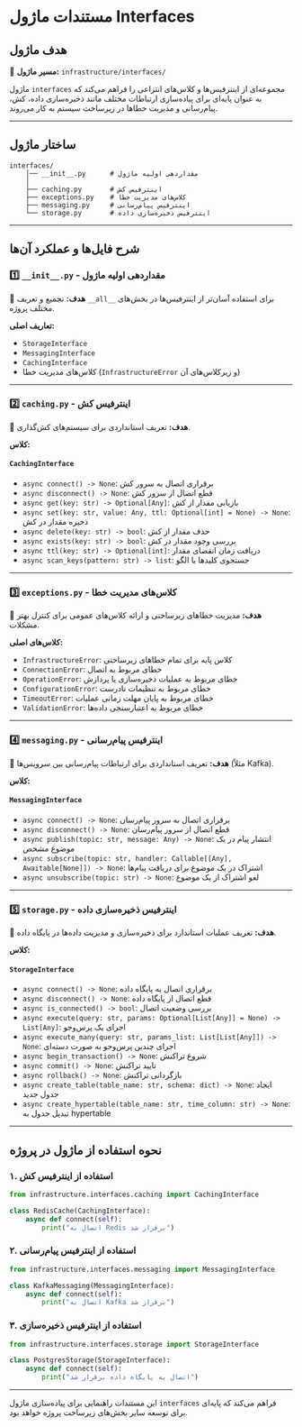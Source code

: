 # مستندات ماژول Interfaces

## هدف ماژول

📂 **مسیر ماژول:** `infrastructure/interfaces/`

ماژول `interfaces` مجموعه‌ای از اینترفیس‌ها و کلاس‌های انتزاعی را فراهم می‌کند که به عنوان پایه‌ای برای پیاده‌سازی ارتباطات مختلف مانند ذخیره‌سازی داده، کش، پیام‌رسانی و مدیریت خطاها در زیرساخت سیستم به کار می‌روند.

---

## **ساختار ماژول**

```
interfaces/
    │── __init__.py      # مقداردهی اولیه ماژول
    │
    ├── caching.py       # اینترفیس کش
    ├── exceptions.py    # کلاس‌های مدیریت خطا
    ├── messaging.py     # اینترفیس پیام‌رسانی
    └── storage.py       # اینترفیس ذخیره‌سازی داده
```

---

## **شرح فایل‌ها و عملکرد آن‌ها**

### **1️⃣ `__init__.py` - مقداردهی اولیه ماژول**
📌 **هدف:** تجمیع و تعریف `__all__` برای استفاده آسان‌تر از اینترفیس‌ها در بخش‌های مختلف پروژه.

**تعاریف اصلی:**
- `StorageInterface`
- `MessagingInterface`
- `CachingInterface`
- کلاس‌های مدیریت خطا (`InfrastructureError` و زیرکلاس‌های آن)

---

### **2️⃣ `caching.py` - اینترفیس کش**
📌 **هدف:** تعریف استانداردی برای سیستم‌های کش‌گذاری.

**کلاس:**
#### `CachingInterface`
- `async connect() -> None`: برقراری اتصال به سرور کش
- `async disconnect() -> None`: قطع اتصال از سرور کش
- `async get(key: str) -> Optional[Any]`: بازیابی مقدار از کش
- `async set(key: str, value: Any, ttl: Optional[int] = None) -> None`: ذخیره مقدار در کش
- `async delete(key: str) -> bool`: حذف مقدار از کش
- `async exists(key: str) -> bool`: بررسی وجود مقدار در کش
- `async ttl(key: str) -> Optional[int]`: دریافت زمان انقضای مقدار
- `async scan_keys(pattern: str) -> list`: جستجوی کلیدها با الگو

---

### **3️⃣ `exceptions.py` - کلاس‌های مدیریت خطا**
📌 **هدف:** مدیریت خطاهای زیرساختی و ارائه کلاس‌های عمومی برای کنترل بهتر مشکلات.

**کلاس‌های اصلی:**
- `InfrastructureError`: کلاس پایه برای تمام خطاهای زیرساختی
- `ConnectionError`: خطای مربوط به اتصال
- `OperationError`: خطای مربوط به عملیات ذخیره‌سازی یا پردازش
- `ConfigurationError`: خطای مربوط به تنظیمات نادرست
- `TimeoutError`: خطای مربوط به پایان مهلت زمانی عملیات
- `ValidationError`: خطای مربوط به اعتبارسنجی داده‌ها

---

### **4️⃣ `messaging.py` - اینترفیس پیام‌رسانی**
📌 **هدف:** تعریف استانداردی برای ارتباطات پیام‌رسانی بین سرویس‌ها (مثلاً Kafka).

**کلاس:**
#### `MessagingInterface`
- `async connect() -> None`: برقراری اتصال به سرور پیام‌رسان
- `async disconnect() -> None`: قطع اتصال از سرور پیام‌رسان
- `async publish(topic: str, message: Any) -> None`: انتشار پیام در یک موضوع مشخص
- `async subscribe(topic: str, handler: Callable[[Any], Awaitable[None]]) -> None`: اشتراک در یک موضوع برای دریافت پیام‌ها
- `async unsubscribe(topic: str) -> None`: لغو اشتراک از یک موضوع

---

### **5️⃣ `storage.py` - اینترفیس ذخیره‌سازی داده**
📌 **هدف:** تعریف عملیات استاندارد برای ذخیره‌سازی و مدیریت داده‌ها در پایگاه داده.

**کلاس:**
#### `StorageInterface`
- `async connect() -> None`: برقراری اتصال به پایگاه داده
- `async disconnect() -> None`: قطع اتصال از پایگاه داده
- `async is_connected() -> bool`: بررسی وضعیت اتصال
- `async execute(query: str, params: Optional[List[Any]] = None) -> List[Any]`: اجرای یک پرس‌وجو
- `async execute_many(query: str, params_list: List[List[Any]]) -> None`: اجرای چندین پرس‌وجو به صورت دسته‌ای
- `async begin_transaction() -> None`: شروع تراکنش
- `async commit() -> None`: تایید تراکنش
- `async rollback() -> None`: بازگردانی تراکنش
- `async create_table(table_name: str, schema: dict) -> None`: ایجاد جدول جدید
- `async create_hypertable(table_name: str, time_column: str) -> None`: تبدیل جدول به hypertable

---

## **نحوه استفاده از ماژول در پروژه**

### **۱. استفاده از اینترفیس کش**
```python
from infrastructure.interfaces.caching import CachingInterface

class RedisCache(CachingInterface):
    async def connect(self):
        print("اتصال به Redis برقرار شد")
```

### **۲. استفاده از اینترفیس پیام‌رسانی**
```python
from infrastructure.interfaces.messaging import MessagingInterface

class KafkaMessaging(MessagingInterface):
    async def connect(self):
        print("اتصال به Kafka برقرار شد")
```

### **۳. استفاده از اینترفیس ذخیره‌سازی**
```python
from infrastructure.interfaces.storage import StorageInterface

class PostgresStorage(StorageInterface):
    async def connect(self):
        print("اتصال به پایگاه داده برقرار شد")
```

---

این مستندات راهنمایی برای پیاده‌سازی ماژول `interfaces` فراهم می‌کند که پایه‌ای برای توسعه سایر بخش‌های زیرساخت پروژه خواهد بود.

